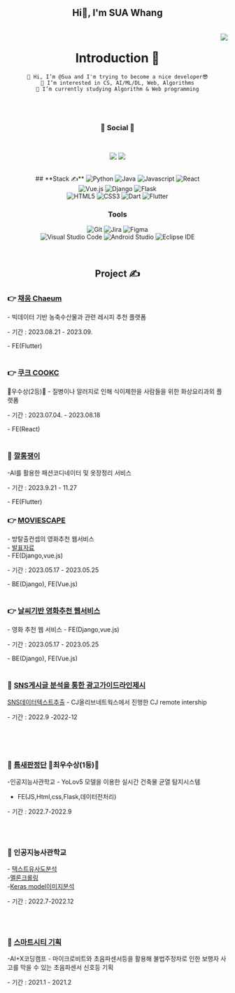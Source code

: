 
<div align="center">
<h2><b>Hi👋, I'm SUA Whang</b></h2><br/>
<img align='right' src="http://mazassumnida.wtf/api/v2/generate_badge?boj=tsmich926">


# Introduction :raised_hands:
  ```
👋 Hi, I’m @Sua and I'm trying to become a nice developer😎
👀 I’m interested in CS, AI/ML/DL, Web, Algorithms
🌱 I’m currently studying Algorithm & Web programming
  ```
<br/>
<br/>

<h3 align="center"><b>💌 Social 💌 </b></h3>
</br>
<p align="center">
<a href="mailto:tsmich926@naver.com><img src="https://img.shields.io/badge/Gmail-D14836?style=for-the-badge&logo=gmail&logoColor=white&link=mailto:tsmich926@naver.com"/></a>
<a href="https://www.instagram.com/ssaficial_ssu"><img src="https://img.shields.io/badge/Instagram-%23E4405F.svg?style=for-the-badge&logo=Instagram&logoColor=white&link=https://www.instagram.com/ssaficial_ssu"/></a>
<a href="https://blog.naver.com/tsmich926"><img src="http://img.shields.io/badge/-Velog-20c997?style=for-the-badge&link=https://blog.naver.com/tsmich926"/></a>
</p>

<br/>
## **Stack ✍**

<img alt="Python" src="https://img.shields.io/badge/Python-3776AB?&style=for-the-badge&logo=Python&logoColor=white"/>
<img alt="Java" src="https://img.shields.io/badge/Java-007396?&style=for-the-badge&logo=Python&logoColor=white"/>
<img alt="Javascript" src="https://img.shields.io/badge/javascript-F7DF1E?&style=for-the-badge&logo=javascript&logoColor=white"/>
<img alt="React" src="https://img.shields.io/badge/react-61DAFB?&style=for-the-badge&logo=react&logoColor=white"/>
<br/>
<img alt="Vue.js" src="https://img.shields.io/badge/vue.js-4FC08D?&style=for-the-badge&logo=vuedotjs&logoColor=white"/>
<img alt="Django" src="https://img.shields.io/badge/django-092E20?&style=for-the-badge&logo=django&logoColor=white"/>
<img alt="Flask" src="https://img.shields.io/badge/Flask-000000?&style=for-the-badge&logo=Flask&logoColor=white"/>
<br/>
<img alt="HTML5" src="https://img.shields.io/badge/html5-E34F26?&style=for-the-badge&logo=html5&logoColor=white"/>
<img alt="CSS3" src="https://img.shields.io/badge/css3-1572B6?&style=for-the-badge&logo=css3&logoColor=white"/>
<img alt="Dart" src="https://img.shields.io/badge/dart-0175C2?&style=for-the-badge&logo=dart&logoColor=white"/>
<img alt="Flutter" src="https://img.shields.io/badge/flutter-02569B?&style=for-the-badge&logo=flutter&logoColor=white"/>

<br/>

### Tools
![Git](https://img.shields.io/badge/Git-F05032.svg?&style=for-the-badge&logo=Git&logoColor=white)
![Jira](https://img.shields.io/badge/Jira-0052CC.svg?&style=for-the-badge&logo=Git&logoColor=white)
![Figma](https://img.shields.io/badge/Figma-F24E1E.svg?&style=for-the-badge&logo=Git&logoColor=white)
<br/>
![Visual Studio Code](https://img.shields.io/badge/Visual%20Studio%20Code-007ACC.svg?&style=for-the-badge&logo=Visual%20Studio%20Code&logoColor=white)
![Android Studio](https://img.shields.io/badge/Android%20Studio-3DDC84.svg?&style=for-the-badge&logo=Android%20Studio&logoColor=white)
![Eclipse IDE](https://img.shields.io/badge/Eclipse%20IDE-2C2255.svg?&style=for-the-badge&logo=Eclipse%20IDE&logoColor=white)


<br/>

## **Project ✍**
</div>

### 👉 [채움 Chaeum](https://github.com/tsmich926/SSAFYPJT_Chaeum)
\- 빅데이터 기반 농축수산물과 관련 레시피 추천 플랫폼

\- 기간 : 2023.08.21 - 2023.09.

\- FE(Flutter)
  <br/>
  <br/>



### 👉 [쿠크 COOKC](https://github.com/tsmich926/SSAFYPJT_COOKC) 
🥳우수상(2등)🥳
\- 질병이나 알러지로 인해 식이제한을 사람들을 위한 화상요리과외 플랫폼

\- 기간 : 2023.07.04. - 2023.08.18

\- FE(React)
  <br/>
  <br/>


### 🍄 [깔롱쟁이](https://github.com/tsmich926/SSAFYPJT_Kkalong)
\-AI를 활용한 패션코디네이터 및 옷장정리 서비스


\- 기간 : 2023.9.21 - 11.27

\- FE(Flutter)
  <br/>




### 👉 [MOVIESCAPE](https://github.com/tsmich926/SSAFYPJT_MOVIErecommend)
\- 방탈출컨셉의 영화추천 웹서비스<br/>
\- [발표자료](https://www.miricanvas.com/v/1234yo0) <br/>
\- FE(Django,vue.js)

\- 기간 : 2023.05.17 - 2023.05.25


\- BE(Django), FE(Vue.js)
  <br/>
  <br/>
  
### 👉 [날씨기반 영화추천 웹서비스](https://github.com/tsmich926/SSAFYPJT_MOVIEweather)
\- 영화 추천 웹 서비스
\- FE(Django,vue.js)

\- 기간 : 2023.05.17 - 2023.05.25

\- BE(Django), FE(Vue.js)
  <br/>
  <br/>

### 🍄 [SNS게시글 분석을 통한 광고가이드라인제시](https://colab.research.google.com/drive/12mK6uoAMfi3p1877f5p4E7vzTLJjW5G5)
[SNS데이터텍스트추출](https://colab.research.google.com/drive/12mK6uoAMfi3p1877f5p4E7vzTLJjW5G5)
\- CJ올리브네트웍스에서 진행한 CJ remote intership

\- 기간 : 2022.9 -2022-12 


\
  <br/>
  <br/>
### 🍄 [틈새판정단](https://github.com/tsmich926/AISCHOOL_PJT) 🥳최우수상(1등)🥳
\-인공지능사관학교
\- YoLov5 모델을 이용한 실시간 건축물 균열 탐지시스템
- FE(JS,Html,css,Flask,데이터전처리)

\- 기간 : 2022.7-2022.9 

  <br/>
  <br/>
  
###  🍄 인공지능사관학교
\- [텍스트유사도분석](https://colab.research.google.com/drive/1EhMjTg5-X3FNl7Epv1VmqHG21jwcGJyy)  <br/>
\-[멜론크롤링](https://colab.research.google.com/drive/11ogKoStuk54LLyIsyaBefML09nk5PpO8)  <br/>
\-[Keras model이미지분석](https://colab.research.google.com/drive/1qdayDPsEJSROe7CFpWLZA5MDURyAJGrw)  <br/>

\- 기간 : 2022.7-2022.12

  <br/>
  <br/>
  
### 🍄 [스마트시티 기획]()
\-AI+X코딩캠프
\- 마이크로비트와 초음파센서등을 활용해 불법주정차로 인한 보행자 사고를 막을 수 있는 초음파센서 신호등 기획

\- 기간 : 2021.1 - 2021.2 

  <br/>
  <br/>
  

